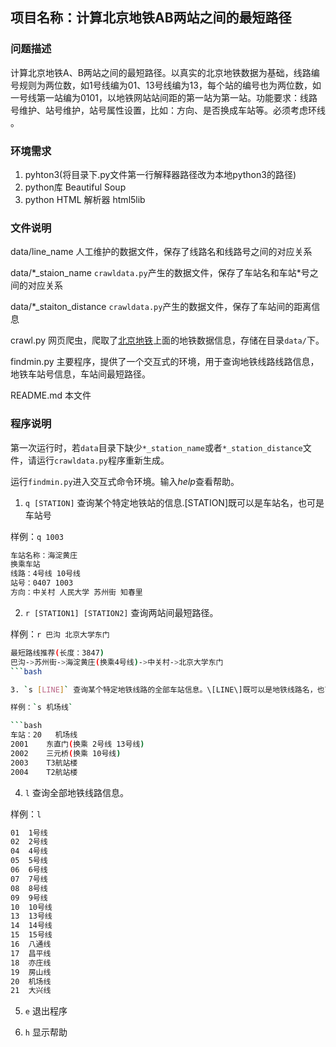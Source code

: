## 项目名称：计算北京地铁AB两站之间的最短路径
### 问题描述
计算北京地铁A、B两站之间的最短路径。以真实的北京地铁数据为基础，线路编号规则为两位数，如1号线编为01、13号线编为13，每个站的编号也为两位数，如一号线第一站编为0101，以地铁网站站间距的第一站为第一站。功能要求：线路号维护、站号维护，站号属性设置，比如：方向、是否换成车站等。必须考虑环线 。
### 环境需求
1. pyhton3(将目录下.py文件第一行解释器路径改为本地python3的路径)
2. python库 Beautiful Soup
3. python HTML 解析器 html5lib

### 文件说明
data/line\_name 人工维护的数据文件，保存了线路名和线路号之间的对应关系

data/\*\_staion\_name `crawldata.py`产生的数据文件，保存了车站名和车站*号之间的对应关系

data/\*\_staiton\_distance `crawldata.py`产生的数据文件，保存了车站间的距离信息

crawl.py 网页爬虫，爬取了[北京地铁](http://www.bjsubway.com/station/zjgls/)上面的地铁数据信息，存储在目录`data/`下。

findmin.py 主要程序，提供了一个交互式的环境，用于查询地铁线路线路信息，地铁车站号信息，车站间最短路径。

README.md 本文件
### 程序说明
第一次运行时，若`data`目录下缺少`*_station_name`或者`*_station_distance`文件，请运行`crawldata.py`程序重新生成。

运行`findmin.py`进入交互式命令环境。输入*help*查看帮助。

1. `q [STATION]` 查询某个特定地铁站的信息.\[STATION\]既可以是车站名，也可是车站号

样例：`q 1003`

```bash
车站名称：海淀黄庄
换乘车站
线路：4号线 10号线 
站号：0407 1003 
方向：中关村 人民大学 苏州街 知春里
```

2. `r [STATION1] [STATION2]` 查询两站间最短路径。

样例：`r 巴沟 北京大学东门`

```bash
最短路线推荐(长度：3847)
巴沟->苏州街->海淀黄庄(换乘4号线)->中关村->北京大学东门
```bash

3. `s [LINE]` 查询某个特定地铁线路的全部车站信息。\[LINE\]既可以是地铁线路名，也可以是地铁线路号

样例：`s 机场线`

```bash
车站：20	机场线
2001	东直门(换乘 2号线 13号线)
2002	三元桥(换乘 10号线)
2003	T3航站楼
2004	T2航站楼
```

4. `l` 查询全部地铁线路信息。

样例：`l`

```bash
01	1号线
02	2号线
04	4号线
05	5号线
06	6号线
07	7号线
08	8号线
09	9号线
10	10号线
13	13号线
14	14号线
15	15号线
16	八通线
17	昌平线
18	亦庄线
19	房山线
20	机场线
21	大兴线
```

5. `e` 退出程序

6. `h` 显示帮助

